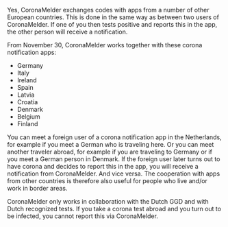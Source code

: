Yes, CoronaMelder exchanges codes with apps from a number of other European countries. This is done in the same way as between two users of CoronaMelder. If one of you then tests positive and reports this in the app, the other person will receive a notification.

From November 30, CoronaMelder works together with these corona notification apps:

- Germany
- Italy
- Ireland
- Spain
- Latvia
- Croatia
- Denmark
- Belgium
- Finland

You can meet a foreign user of a corona notification app in the Netherlands, for example if you meet a German who is traveling here. Or you can meet another traveler abroad, for example if you are traveling to Germany or if you meet a German person in Denmark. If the foreign user later turns out to have corona and decides to report this in the app, you will receive a notification from CoronaMelder. And vice versa. The cooperation with apps from other countries is therefore also useful for people who live and/or work in border areas.

CoronaMelder only works in collaboration with the Dutch GGD and with Dutch recognized tests. If you take a corona test abroad and you turn out to be infected, you cannot report this via CoronaMelder.
